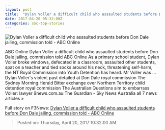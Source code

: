```yaml
---
layout: post
title:  "Dylan Voller a difficult child who assaulted students before Don Dale jailing, commission told - ABC Online"
date: 2017-04-20 05:32:00Z
categories: abc-top-stories
---
```


![Dylan Voller a difficult child who assaulted students before Don Dale jailing, commission told - ABC Online](http://www.abc.net.au/news/image/7659422-1x1-700x700.jpg)

ABC Online Dylan Voller a difficult child who assaulted students before Don Dale jailing, commission told ABC Online As a primary school student, Dylan Voller broke windows, defecated in a classroom, assaulted other students, spat on a teacher and tied socks around his neck, threatening self-harm, the NT Royal Commission into Youth Detention has heard. Mr Voller was ... Dylan Voller's violent past detailed at Don Dale royal commission The Sydney Morning Herald Bitter exchange over Northern Territory child detention royal commission The Australian Questions aim to embarrass Voller: lawyer 9news.com.au The Guardian - Sky News Australia all 7 news articles »


Full story on F3News: [Dylan Voller a difficult child who assaulted students before Don Dale jailing, commission told - ABC Online](http://www.f3nws.com/n/smfRM)

> Posted on: Thursday, April 20, 2017 10:32:00 AM
